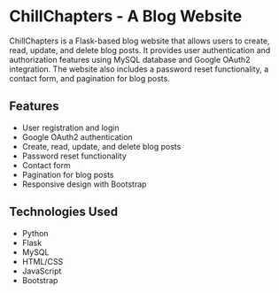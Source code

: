 # ChillChapters - A Blog Website

ChillChapters is a Flask-based blog website that allows users to create, read, update, and delete blog posts. It provides user authentication and authorization features using MySQL database and Google OAuth2 integration. The website also includes a password reset functionality, a contact form, and pagination for blog posts.

## Features

- User registration and login
- Google OAuth2 authentication
- Create, read, update, and delete blog posts
- Password reset functionality
- Contact form
- Pagination for blog posts
- Responsive design with Bootstrap

## Technologies Used

- Python
- Flask
- MySQL
- HTML/CSS
- JavaScript
- Bootstrap

